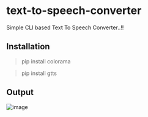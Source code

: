 # text-to-speech-converter
Simple CLI based Text To Speech Converter..!!

## Installation

> pip install colorama

> pip install gtts

## Output

![image](https://user-images.githubusercontent.com/91014156/184503130-5010753d-4366-4472-a163-1888a8ed0f55.png)
